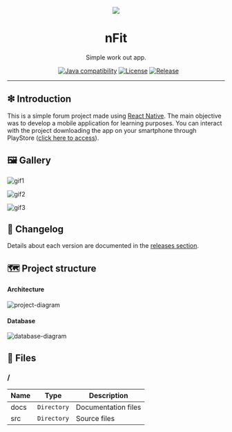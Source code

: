 <p align='center'>
<img src='https://raw.githubusercontent.com/williamniemiec/nFit/master/docs/img/logo/logo.jpg' />
</p>

<h1 align='center'>nFit</h1>
<p align='center'>Simple work out app.</p>
<p align="center">
	<a href="https://github.com/williamniemiec/nFit/actions/workflows/windows.yml"><img src="https://github.com/williamniemiec/nFit/actions/workflows/windows.yml/badge.svg" alt=""></a>
	<a href="https://github.com/williamniemiec/nFit/actions/workflows/macos.yml"><img src="https://github.com/williamniemiec/nFit/actions/workflows/macos.yml/badge.svg" alt=""></a>
	<a href="https://github.com/williamniemiec/nFit/actions/workflows/ubuntu.yml"><img src="https://github.com/williamniemiec/nFit/actions/workflows/ubuntu.yml/badge.svg" alt=""></a>
	<a href="http://java.oracle.com"><img src="https://img.shields.io/badge/java-8-D0008F.svg" alt="Java compatibility"></a>
	<a href="https://github.com/williamniemiec/nFit/blob/master/LICENSE"><img src="https://img.shields.io/badge/License-BSD0-919191.svg" alt="License"></a>
	<a href="https://github.com/williamniemiec/nFit/releases"><img src="https://img.shields.io/github/v/release/williamniemiec/nFit" alt="Release"></a>
</p>
<hr />

## ❇ Introduction
This is a simple forum project made using [React Native](https://reactnative.dev/). The main objective was to develop a mobile application for learning purposes. You can interact with the project downloading the app on your smartphone through PlayStore ([click here to access](https://play.google.com/store/apps/details?id=wniemiec.app.nFit)).

## 🖼 Gallery

![gif1](https://github.com/williamniemiec/nFit/blob/master/docs/gif/nFit-1.gif?raw=true)

![gif2](https://github.com/williamniemiec/nFit/blob/master/docs/gif/nFit-2.gif?raw=true)

![gif3](https://github.com/williamniemiec/nFit/blob/master/docs/gif/nFit-3.gif?raw=true)


## 🚩 Changelog
Details about each version are documented in the [releases section](https://github.com/williamniemiec/nFit/releases).

## 🗺 Project structure
#### Architecture
![project-diagram](https://raw.githubusercontent.com/williamniemiec/nFit/master/docs/design/architecture.jpg)

#### Database
![database-diagram](https://raw.githubusercontent.com/williamniemiec/nFit/master/docs/design/db-schema.png?raw=true)

## 📁 Files
### /
|        Name 	|Type|Description|
|----------------|-------------------------------|-----------------------------|
|docs |`Directory`|Documentation files|
|src     |`Directory`| Source files |
